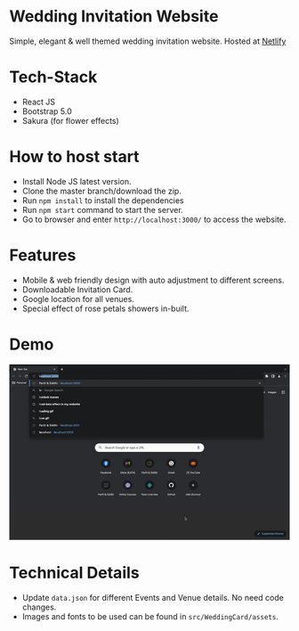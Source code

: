 # Wedding Invitation Website

Simple, elegant & well themed wedding invitation website.
Hosted at [Netlify](https://clinquant-taffy-013015.netlify.app/)

# Tech-Stack

- React JS
- Bootstrap 5.0
- Sakura (for flower effects)

# How to host start

- Install Node JS latest version.
- Clone the master branch/download the zip.
- Run `npm install` to install the dependencies
- Run `npm start` command to start the server.
- Go to browser and enter `http://localhost:3000/` to access the website.

# Features

- Mobile & web friendly design with auto adjustment to different screens.
- Downloadable Invitation Card.
- Google location for all venues.
- Special effect of rose petals showers in-built.

# Demo

![Alt Text](https://github.com/kparth01/wedding-template/blob/main/src/WeddingCard/assets/demo.gif)

# Technical Details

- Update `data.json` for different Events and Venue details. No need code changes.
- Images and fonts to be used can be found in `src/WeddingCard/assets`.
